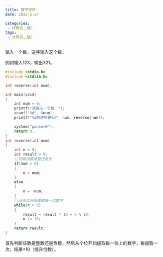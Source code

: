 ```yaml
---
title: 数字逆序
date: 2022-2-27

categories: 
 - 计算机二级C
tags: 
 - 计算机二级C
---
```


输入一个数，逆序输入这个数。

例如输入123，输出321。

```C
#include <stdio.h>
#include <stdlib.h>

int reverse(int num);

int main(void)
{
	int num = 0;
	printf("请输入一个数：");
	scanf("%d", &num);
	printf("%d的逆序是%d", num, reverse(num));

	system("pause>0");
	return 0;
}
int reverse(int num)
{
	int n = 0;
	int result = 0;
	//判断该数是整还是负
	if(num > 0)
	{
		n = num;
	}
	else
	{
		n = -num;
	}
    //从各位开始提取每一位数字
	while(n > 0)
	{
		result = result * 10 + n % 10;
		n /= 10;
	}
	return result;
}
```

首先判断该数是整数还是负数，然后从个位开始提取每一位上的数字，每提取一次，结果*10（提升位数）。